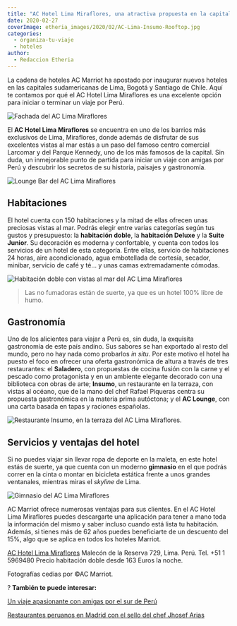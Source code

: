 ```yaml
---
title: "AC Hotel Lima Miraflores, una atractiva propuesta en la capital de Perú"
date: 2020-02-27
coverImage: etheria_images/2020/02/AC-Lima-Insumo-Rooftop.jpg
categories: 
  - organiza-tu-viaje
  - hoteles
author: 
  - Redaccion Etheria
---
```


La cadena de hoteles AC Marriot ha apostado por inaugurar nuevos hoteles en las 
capitales sudamericanas de Lima, Bogotá y Santiago de Chile. Aquí te contamos por qué el 
AC Hotel Lima Miraflores es una excelente opción para iniciar o terminar un viaje por 
Perú. 

![Fachada del AC Lima Miraflores](etheria_images/2020/02/AC_Lima-fachada-Miraflores-900x600.jpg "Fachada del AC Lima Miraflores.")

El **AC Hotel Lima Miraflores** se encuentra en uno de los barrios más exclusivos de 
Lima, Miraflores, donde además de disfrutar de sus excelentes vistas al mar estás a un 
paso del famoso centro comercial Larcomar y del Parque Kennedy, uno de los más famosos 
de la capital. Sin duda, un inmejorable punto de partida para iniciar un viaje con 
amigas por Perú y descubrir los secretos de su historia, paisajes y gastronomía. 

![Lounge Bar del AC Lima Miraflores](etheria_images/2020/02/AC-Lima-Lounge-bar-900x600.jpg "Lounge Bar.")

## Habitaciones

El hotel cuenta con 150 habitaciones y la mitad de ellas ofrecen unas preciosas vistas 
al mar. Podrás elegir entre varias categorías según tus gustos y presupuesto: la 
**habitación doble**, la **habitación Deluxe** y la **Suite Junior**. Su decoración es 
moderna y confortable, y cuenta con todos los servicios de un hotel de esta categoría. 
Entre ellas, servicio de habitaciones 24 horas, aire acondicionado, agua embotellada de 
cortesía, secador, minibar, servicio de café y té… y unas camas extremadamente cómodas. 

![Habitación doble con vistas al mar del AC Lima Miraflores](etheria_images/2020/02/AC-Lima-Habitación-con-vista-al-mar-900x600.jpg "Habitación doble con vistas al mar.")

> Las no fumadoras están de suerte, ya que es un hotel 100% libre de humo. 

## Gastronomía

Uno de los alicientes para viajar a Perú es, sin duda, la exquisita gastronomía de este 
país andino. Sus sabores se han exportado al resto del mundo, pero no hay nada como 
probarlos _in situ_. Por este motivo el hotel ha puesto el foco en ofrecer una oferta 
gastronómica de altura a través de tres restaurantes: el **Saladero**, con propuestas de 
cocina fusión con la carne y el pescado como protagonista y en un ambiente elegante 
decorado con una biblioteca con obras de arte; **Insumo**, un restaurante en la terraza, 
con vistas al océano, que de la mano del chef Rafael Piqueras centra su propuesta 
gastronómica en la materia prima autóctona; y el **AC Lounge**, con una carta basada en 
tapas y raciones españolas. 

![Restaurante Insumo, en la terraza del AC Lima Miraflores.](etheria_images/2020/02/AC-Lima-Insumo-Rooftop-900x600.jpg "Restaurante Insumo, en la terraza del AC Lima Miraflores.")

## Servicios y ventajas del hotel

Si no puedes viajar sin llevar ropa de deporte en la maleta, en este hotel estás de 
suerte, ya que cuenta con un moderno **gimnasio** en el que podrás correr en la cinta o 
montar en bicicleta estática frente a unos grandes ventanales, mientras miras el 
_skyline_ de Lima. 

![Gimnasio del AC Lima Miraflores](etheria_images/2020/02/AC-Lima-gimnasio-900x601.jpg "Gimnasio.")

AC Marriot ofrece numerosas ventajas para sus clientes. En el AC Hotel Lima Miraflores 
puedes descargarte una aplicación para tener a mano toda la información del mismo y 
saber incluso cuando está lista tu habitación. Además, si tienes más de 62 años puedes 
beneficiarte de un descuento del 15%, algo que se aplica en todos los hoteles Marriot. 

[AC Hotel Lima 
Miraflores](https://www.marriott.com/hotels/travel/limac-ac-hotel-lima-miraflores/) 
Malecón de la Reserva 729, Lima. Perú. Tel. +51 1 5969480 Precio habitación doble desde 
163 Euros la noche. 

Fotografías cedias por ©AC Marriot. 

? **También te puede interesar:** 

[Un viaje apasionante con amigas por el sur de 
Perú](https://etheriamagazine.com/2019/11/01/mujeres-que-viajan-solas-amigas-peru/) 

[Restaurantes peruanos en Madrid con el sello del chef Jhosef 
Arias](https://etheriamagazine.com/2022/01/24/restaurantes-peruanos-en-madrid-de-jhosef-arias/)
